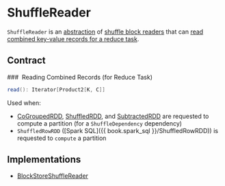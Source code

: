 # ShuffleReader

`ShuffleReader` is an [abstraction](#contract) of [shuffle block readers](#implementations) that can [read combined key-value records for a reduce task](#read).

## Contract

### <span id="read"> Reading Combined Records (for Reduce Task)

```scala
read(): Iterator[Product2[K, C]]
```

Used when:

* [CoGroupedRDD](../rdd/CoGroupedRDD.md#compute), [ShuffledRDD](../rdd/ShuffledRDD.md#compute), and [SubtractedRDD](../rdd/SubtractedRDD.md#compute) are requested to compute a partition (for a `ShuffleDependency` dependency)
* `ShuffledRowRDD` ([Spark SQL]({{ book.spark_sql }}/ShuffledRowRDD)) is requested to `compute` a partition

## Implementations

* [BlockStoreShuffleReader](BlockStoreShuffleReader.md)
